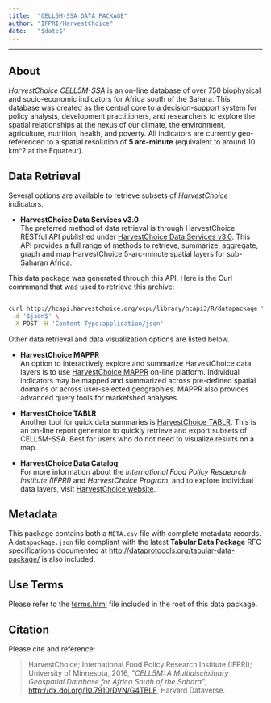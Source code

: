 ```yaml
---
title:  "CELL5M-SSA DATA PACKAGE"
author: "IFPRI/HarvestChoice"
date:   "$date$"
---
```



--------------------------------------------------------------------------------------

## About

*HarvestChoice CELL5M-SSA* is an on-line database of over 750 biophysical and socio-economic indicators for Africa south of the Sahara. This database was created as the central core to a decision-support system for policy analysts, development practitioners, and researchers to explore the spatial relationships at the nexus of our climate, the environment, agriculture, nutrition, health, and poverty. All indicators are currently geo-referenced to a spatial resolution of **5 arc-minute** (equivalent to around 10 km^2 at the Equateur).

## Data Retrieval

Several options are available to retrieve subsets of *HarvestChoice* indicators.

* **HarvestChoice Data Services v3.0**  
The preferred method of data retrieval is through HarvestChoice RESTful API published under [HarvestChoice Data Services v3.0](http://harvestchoice.github.io/hc-api3/). This API provides a full range of methods to retrieve, summarize, aggregate, graph and map HarvestChoice 5-arc-minute spatial layers for sub-Saharan Africa.

This data package was generated through this API. Here is the Curl commmand that was used to retrieve this archive:


```bash

curl http://hcapi.harvestchoice.org/ocpu/library/hcapi3/R/datapackage \
 -d '$json$' \
 -X POST -H 'Content-Type:application/json'

```

Other data retrieval and data visualization options are listed below. 

* **HarvestChoice MAPPR**  
An option to interactively explore and summarize HarvestChoice data layers is to use [HarvestChoice MAPPR](http://harvestchoice.org/mappr) on-line platform. Individual indicators may be mapped and summarized across pre-defined spatial domains or across user-selected geographies. MAPPR also provides advanced query tools for marketshed analyses.


* **HarvestChoice TABLR**  
Another tool for quick data summaries is [HarvestChoice TABLR](http://harvestchoice.org/tablr). This is an on-line report generator to quickly retrieve and export subsets of CELL5M-SSA. Best for users who do not need to visualize results on a map.

* **HarvestChoice Data Catalog**  
For more information about the *International Food Policy Resaearch Institute (IFPRI)* and *HarvestChoice Program*, and to explore individual data layers, visit [HarvestChoice website](http://harvestchoice.org/).


## Metadata

This package contains both a `META.csv` file with complete metadata records. A `datapackage.json` file compliant with the latest **Tabular Data Package** RFC specifications documented at http://dataprotocols.org/tabular-data-package/ is also included.

## Use Terms

Please refer to the [terms.html](./terms.html) file included in the root of this data package.


## Citation

Please cite and reference:

> HarvestChoice; International Food Policy Research Institute (IFPRI); University of Minnesota, 2016, *"CELL5M: A Multidisciplinary Geospatial Database for Africa South of the Sahara"*, http://dx.doi.org/10.7910/DVN/G4TBLF, Harvard Dataverse.


